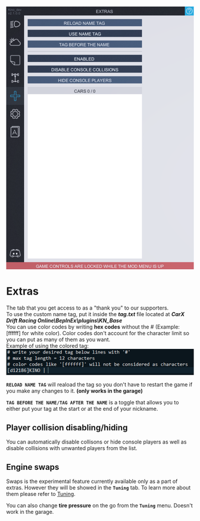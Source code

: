 ![Extras](../Images/extras.png)

# Extras
The tab that you get access to as a "thank you" to our supporters.  
To use the custom name tag, put it inside the ***tag.txt*** file located at ***CarX Drift Racing Online\BepInEx\plugins\KN_Base***  
You can use color codes by writing **hex codes** without the # (Example: [ffffff] for white color). Color codes don't account for the character limit so you can put as many of them as you want.  
Example of using the colored tag:
![nametag](../Images/custom_tag.png)

**`RELOAD NAME TAG`** will reaload the tag so you don't have to restart the game if you make any changes to it. **(only works in the garage)**

**`TAG BEFORE THE NAME/TAG AFTER THE NAME`** is a toggle that allows you to either put your tag at the start or at the end of your nickname.

## Player collision disabling/hiding  
You can automatically disable collisons or hide console players as well as disable collisions with unwanted players from the list.

## Engine swaps
Swaps is the experimental feature currently available only as a part of extras. However they will be showed in the **`Tuning`** tab. To learn more about them please refer to [Tuning](Tuning.md).   

You can also change **tire pressure** on the go from the **`Tuning`** menu. Doesn't work in the garage.